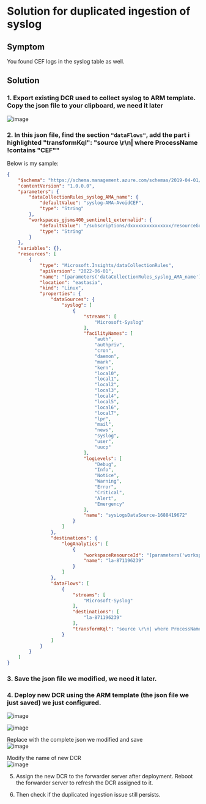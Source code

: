 # Solution for duplicated ingestion of syslog

## Symptom
You found CEF logs in the syslog table as well.


## Solution

### 1. Export existing **DCR used to collect syslog** to ARM template. Copy the json file to your clipboard, we need it later
![image](https://github.com/guguji666666/GJS-Sentinel-Tips/assets/96930989/85d927a1-3e26-470c-a64b-477352710bba)


### 2. In this json file, find the section `"dataFlows"`, add the part i highlighted **"transformKql": "source \r\n| where ProcessName !contains \"CEF\""**
 
Below is my sample:
```json
{
    "$schema": "https://schema.management.azure.com/schemas/2019-04-01/deploymentTemplate.json#",
    "contentVersion": "1.0.0.0",
    "parameters": {
        "dataCollectionRules_syslog_AMA_name": {
            "defaultValue": "syslog-AMA-AvoidCEF",
            "type": "String"
        },
        "workspaces_gjsms400_sentinel1_externalid": {
            "defaultValue": "/subscriptions/dxxxxxxxxxxxxxxx/resourceGroups/gjs-sentinel/providers/Microsoft.OperationalInsights/workspaces/gjsms400-sentinel1",
            "type": "String"
        }
    },
    "variables": {},
    "resources": [
        {
            "type": "Microsoft.Insights/dataCollectionRules",
            "apiVersion": "2022-06-01",
            "name": "[parameters('dataCollectionRules_syslog_AMA_name')]",
            "location": "eastasia",
            "kind": "Linux",
            "properties": {
                "dataSources": {
                    "syslog": [
                        {
                            "streams": [
                                "Microsoft-Syslog"
                            ],
                            "facilityNames": [
                                "auth",
                                "authpriv",
                                "cron",
                                "daemon",
                                "mark",
                                "kern",
                                "local0",
                                "local1",
                                "local2",
                                "local3",
                                "local4",
                                "local5",
                                "local6",
                                "local7",
                                "lpr",
                                "mail",
                                "news",
                                "syslog",
                                "user",
                                "uucp"
                            ],
                            "logLevels": [
                                "Debug",
                                "Info",
                                "Notice",
                                "Warning",
                                "Error",
                                "Critical",
                                "Alert",
                                "Emergency"
                            ],
                            "name": "sysLogsDataSource-1688419672"
                        }
                    ]
                },
                "destinations": {
                    "logAnalytics": [
                        {
                            "workspaceResourceId": "[parameters('workspaces_gjsms400_sentinel1_externalid')]",
                            "name": "la-871196239"
                        }
                    ]
                },
                "dataFlows": [
                    {
                        "streams": [
                            "Microsoft-Syslog"
                        ],
                        "destinations": [
                            "la-871196239"
                        ],
                        "transformKql": "source \r\n| where ProcessName !contains \"CEF\""
                    }
                ]
            }
        }
    ]
}
```


### 3. Save the json file we modified, we need it later.

### 4. Deploy new DCR using the ARM template (the json file we just saved) we just configured.
![image](https://github.com/guguji666666/GJS-Sentinel-Tips/assets/96930989/dcc5f95c-9cb6-4f30-8424-3949f5ee7aa0)

![image](https://github.com/guguji666666/GJS-Sentinel-Tips/assets/96930989/14d4e5c2-1efb-426b-b8bb-49a78ffbc2fe)


Replace with the complete json we modified and save <br>
![image](https://github.com/guguji666666/GJS-Sentinel-Tips/assets/96930989/cf83d912-9f51-4520-a1cb-7e93c2702a61)


Modify the name of new DCR <br>
![image](https://github.com/guguji666666/GJS-Sentinel-Tips/assets/96930989/c4248c88-0548-45bf-85aa-e0c1cddeef38)


5. Assign the new DCR to the forwarder server after deployment. Reboot the forwarder server to refresh the DCR assigned to it.

6. Then check if the duplicated ingestion issue still persists.
